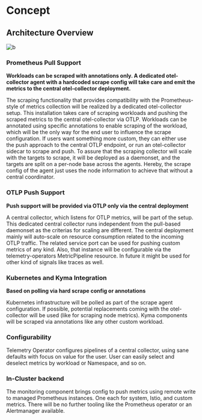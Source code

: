 # Concept

## Architecture Overview

![b](./assets/arch.drawio.svg)

### Prometheus Pull Support

**Workloads can be scraped with annotations only. A dedicated otel-collector agent with a hardcoded scrape config will take care and emit the metrics to the central otel-collector deployment.**

The scraping functionality that provides compatibility with the Prometheus-style of metrics collection will be realized by a dedicated otel-collector setup. This installation takes care of scraping workloads and pushing the scraped metrics to the central otel-collector via OTLP. Workloads can be annotated using specific annotations to enable scraping of the workload, which will be the only way for the end user to influence the scrape configuration. If users want something more custom, they can either use the push approach to the central OTLP endpoint, or run an otel-collector sidecar to scrape and push.
To assure that the scraping collector will scale with the targets to scrape, it will be deployed as a daemonset, and the targets are split on a per-node base across the agents. Hereby, the scrape config of the agent just uses the node information to achieve that without a central coordinator.

### OTLP Push Support

**Push support will be provided via OTLP only via the central deployment**

A central collector, which listens for OTLP metrics, will be part of the setup. This dedicated central collector runs independent from the pull-based daemonset as the criterias for scaling are different. The central deployment mainly will auto-scale on resource consumption related to the incoming OTLP traffic. The related service port can be used for pushing custom metrics of any kind. Also, that instance will be configurable via the telemetry-operators MetricPipeline resource. In future it might be used for other kind of signals like traces as well.

### Kubernetes and Kyma Integration

**Based on polling via hard scrape config or annotations**

Kubernetes infrastructure will be polled as part of the scrape agent configuration. If possible, potential replacements coming with the otel-collector will be used (like for scraping node metrics). Kyma components will be scraped via annotations like any other custom workload.

### Configurability

Telemetry Operator configures pipelines of a central collector, using sane defaults with focus on value for the user. User can easily select and deselect metrics by workload or Namespace, and so on.

### In-Cluster backend

The monitoring component brings config to push metrics using remote write to managed Prometheus instances. One each for system, Istio, and custom metrics. There will be no further tooling like the Prometheus operator or an Alertmanager available.
